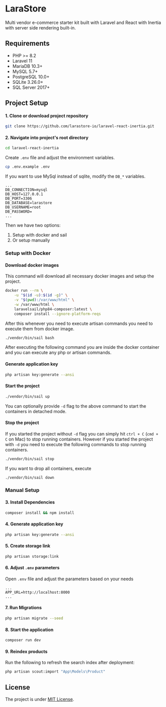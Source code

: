 # LaraStore
Multi vendor e-commerce starter kit built with Laravel and React with Inertia with server side rendering built-in.

## Requirements
 - PHP >= 8.2
 - Laravel 11
 - MariaDB 10.3+
 - MySQL 5.7+
 - PostgreSQL 10.0+
 - SQLite 3.26.0+
 - SQL Server 2017+

## Project Setup
#### 1. Clone or download project repository

```bash
git clone https://github.com/larastore-io/laravel-react-inertia.git
``` 

#### 2. Navigate into project's root directory

```bash
cd laravel-react-inertia
```

Create `.env` file and adjust the environment variables.

```bash
cp .env.example .env
```

If you want to use MySql instead of sqlite, modify the `DB_*` variables.

```env
...
DB_CONNECTION=mysql
DB_HOST=127.0.0.1
DB_PORT=3306
DB_DATABASE=larastore
DB_USERNAME=root
DB_PASSWORD=
...
```

Then we have two options:
1. Setup with docker and sail
2. Or setup manually 

### Setup with Docker

#### Download docker images

This command will download all necessary docker images and setup the project.

```bash
docker run --rm \
    -u "$(id -u):$(id -g)" \
    -v "$(pwd):/var/www/html" \
    -w /var/www/html \
    laravelsail/php84-composer:latest \
    composer install --ignore-platform-reqs
```

After this whenever you need to execute artisan commands you need to execute them from docker image.

```bash
./vendor/bin/sail bash
```

After executing the following command you are inside the docker container and you can execute any php or artisan commands.

#### Generate application key

```bash
php artisan key:generate --ansi
```

#### Start the project

```bash
./vendor/bin/sail up
```

You can optionally provide `-d` flag to the above command to start the containers in detached mode.

#### Stop the project
If you started the project without `-d` flag you can simply hit `ctrl + C` (`cmd + C` on Mac) to stop running containers. However if you started the project with `-d` you need to execute the following commands to stop running containers.

```bash
./vendor/bin/sail stop
```

If you want to drop all containers, execute

```bash
./vendor/bin/sail down
```

### Manual Setup

#### 3. Install Dependencies

```bash
composer install && npm install
```

#### 4. Generate application key

```bash
php artisan key:generate --ansi
```

#### 5. Create storage link

```bash
php artisan storage:link
```

#### 6. Adjust `.env` parameters

Open `.env` file and adjust the parameters based on your needs

```env
...
APP_URL=http://localhost:8000
...
```

#### 7. Run Migrations

```bash
php artisan migrate --seed
```

#### 8. Start the application

```bash
composer run dev
```

#### 9. Reindex products
Run the following to refresh the search index after deployment:

```bash
php artisan scout:import "App\Models\Product"
```

## License

The project is under [MIT License](LICENSE.md).





